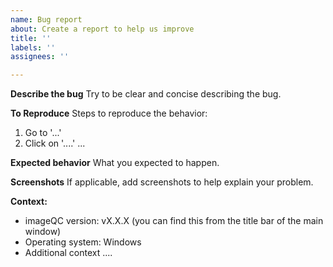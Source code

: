 ```yaml
---
name: Bug report
about: Create a report to help us improve
title: ''
labels: ''
assignees: ''

---
```


**Describe the bug**
Try to be clear and concise describing the bug.

**To Reproduce**
Steps to reproduce the behavior:
1. Go to '...'
2. Click on '....'
...

**Expected behavior**
What you expected to happen.

**Screenshots**
If applicable, add screenshots to help explain your problem.

**Context:**
 - imageQC version: vX.X.X (you can find this from the title bar of the main window)
 - Operating system: Windows
 - Additional context ....
